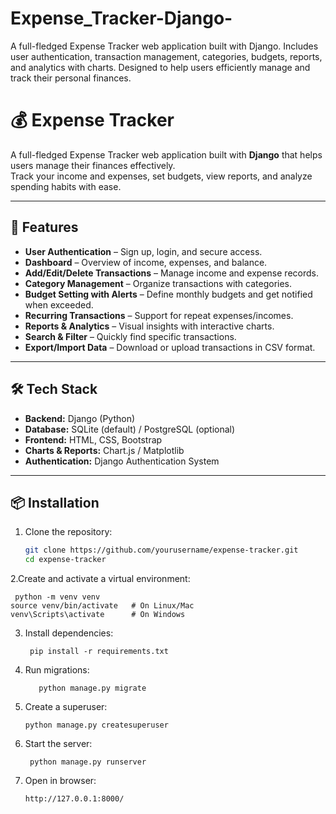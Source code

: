 # Expense_Tracker-Django-
A full-fledged Expense Tracker web application built with Django. Includes user authentication, transaction management, categories, budgets, reports, and analytics with charts. Designed to help users efficiently manage and track their personal finances.

# 💰 Expense Tracker

A full-fledged Expense Tracker web application built with **Django** that helps users manage their finances effectively.  
Track your income and expenses, set budgets, view reports, and analyze spending habits with ease.

---

## 🚀 Features
- **User Authentication** – Sign up, login, and secure access.
- **Dashboard** – Overview of income, expenses, and balance.
- **Add/Edit/Delete Transactions** – Manage income and expense records.
- **Category Management** – Organize transactions with categories.
- **Budget Setting with Alerts** – Define monthly budgets and get notified when exceeded.
- **Recurring Transactions** – Support for repeat expenses/incomes.
- **Reports & Analytics** – Visual insights with interactive charts.
- **Search & Filter** – Quickly find specific transactions.
- **Export/Import Data** – Download or upload transactions in CSV format.

---

## 🛠️ Tech Stack
- **Backend:** Django (Python)
- **Database:** SQLite (default) / PostgreSQL (optional)
- **Frontend:** HTML, CSS, Bootstrap
- **Charts & Reports:** Chart.js / Matplotlib
- **Authentication:** Django Authentication System

---

## 📦 Installation
1. Clone the repository:
   ```bash
   git clone https://github.com/yourusername/expense-tracker.git
   cd expense-tracker

2.Create and activate a virtual environment:

     python -m venv venv
    source venv/bin/activate   # On Linux/Mac
    venv\Scripts\activate      # On Windows

3. Install dependencies:
   
        pip install -r requirements.txt

5. Run migrations:
    
          python manage.py migrate
 
7. Create a superuser:

       python manage.py createsuperuser
 
    
9. Start the server:

        python manage.py runserver

      
11. Open in browser:

        http://127.0.0.1:8000/

